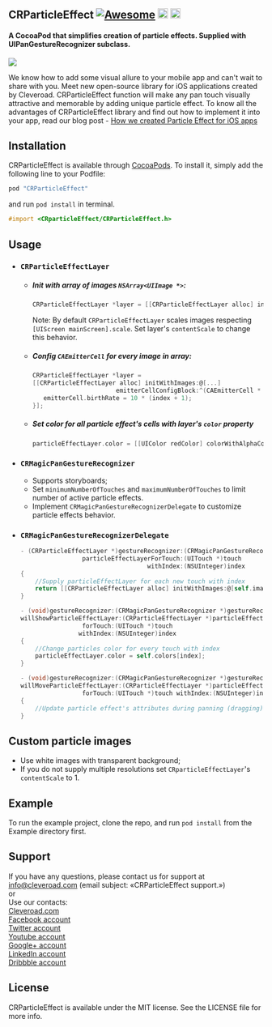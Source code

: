 ## CRParticleEffect [![Awesome](https://cdn.rawgit.com/sindresorhus/awesome/d7305f38d29fed78fa85652e3a63e154dd8e8829/media/badge.svg)](https://github.com/sindresorhus/awesome) <img src="https://www.cleveroad.com/public/comercial/label-ios.svg" height="20"> <a href="https://www.cleveroad.com/?utm_source=github&utm_medium=label&utm_campaign=contacts"><img src="https://www.cleveroad.com/public/comercial/label-cleveroad.svg" height="20"></a>

#### A CocoaPod that simplifies creation of particle effects. Supplied with UIPanGestureRecognizer subclass.

<img src="https://www.cleveroad.com/public/comercial/CRParticleEffect.gif" />

We know how to add some visual allure to your mobile app and can't wait to share with you. Meet new open-source library for iOS applications created by Cleveroad. CRParticleEffect function will make any pan touch visually attractive and memorable by adding unique particle effect. To know all the advantages of CRParticleEffect library and find out how to implement it into your app, read our blog post - <a href="https://www.cleveroad.com/blog/how-we-created-particle-effect-for-ios-apps">How we created Particle Effect for iOS apps</a>

## Installation

CRParticleEffect is available through [CocoaPods](http://cocoapods.org). To install
it, simply add the following line to your Podfile:

```ruby
pod "CRParticleEffect"
```

and run `pod install` in terminal.

```objective-c
#import <CRparticleEffect/CRParticleEffect.h>
```

## Usage
* ### `CRParticleEffectLayer`
   * ##### Init with array of images `NSArray<UIImage *>`:
     ```objective-c
     CRParticleEffectLayer *layer = [[CRParticleEffectLayer alloc] initWithImages:@[...]];
     ```
     
     Note: By default `CRParticleEffectLayer` scales images respecting `[UIScreen mainScreen].scale`. Set layer's `contentScale` to change this behavior.
     
   * ##### Config `CAEmitterCell` for every image in array:
     ```objective-c
     CRParticleEffectLayer *layer =
     [[CRParticleEffectLayer alloc] initWithImages:@[...]
                            emitterCellConfigBlock:^(CAEmitterCell * _Nonnull emitterCell, NSInteger index) {
        emitterCell.birthRate = 10 * (index + 1);
     }];
     ```
     
   * ##### Set color for all particle effect's cells with layer's `color` property
     ```objective-c
     particleEffectLayer.color = [[UIColor redColor] colorWithAlphaComponent:0.75f]
     ```
     
* ### `CRMagicPanGestureRecognizer`
   * Supports storyboards;
   * Set `minimumNumberOfTouches` and `maximumNumberOfTouches` to limit number of active particle effects.
   * Implement `CRMagicPanGestureRecognizerDelegate` to customize particle effects behavior.
* ### `CRMagicPanGestureRecognizerDelegate`
  ```objective-c
  - (CRParticleEffectLayer *)gestureRecognizer:(CRMagicPanGestureRecognizer *)gestureRecognizer
                   particleEffectLayerForTouch:(UITouch *)touch
                                     withIndex:(NSUInteger)index
  {
      //Supply particleEffectLayer for each new touch with index
      return [[CRParticleEffectLayer alloc] initWithImages:@[self.images[index]]];
  }

  - (void)gestureRecognizer:(CRMagicPanGestureRecognizer *)gestureRecognizer
  willShowParticleEffectLayer:(CRParticleEffectLayer *)particleEffectLayer
                   forTouch:(UITouch *)touch
                  withIndex:(NSUInteger)index
  {
      //Change particles color for every touch with index
      particleEffectLayer.color = self.colors[index];
  }

  - (void)gestureRecognizer:(CRMagicPanGestureRecognizer *)gestureRecognizer
  willMoveParticleEffectLayer:(CRParticleEffectLayer *)particleEffectLayer
                   forTouch:(UITouch *)touch withIndex:(NSUInteger)index
  {
      //Update particle effect's attributes during panning (dragging) for specific touch with index
  }
  ```

## Custom particle images
* Use white images with transparent background;
* If you do not supply multiple resolutions set `CRparticleEffectLayer`'s `contentScale` to 1.

## Example

To run the example project, clone the repo, and run `pod install` from the Example directory first.

## Support
If you have any questions, please contact us for support at info@cleveroad.com (email subject: «CRParticleEffect support.»)
<br>or
<br>Use our contacts:
<br><a href="https://www.cleveroad.com/?utm_source=github&utm_medium=link&utm_campaign=contacts">Cleveroad.com</a>
<br><a href="https://www.facebook.com/cleveroadinc">Facebook account</a>
<br><a href="https://twitter.com/CleveroadInc">Twitter account</a>
<br><a href="https://www.youtube.com/c/Cleveroadinc">Youtube account</a>
<br><a href="https://plus.google.com/+CleveroadInc/">Google+ account</a>
<br><a href="https://www.linkedin.com/company/cleveroad-inc-">LinkedIn account</a>
<br><a href="https://dribbble.com/cleveroad">Dribbble account</a>

## License

CRParticleEffect is available under the MIT license. See the LICENSE file for more info.
